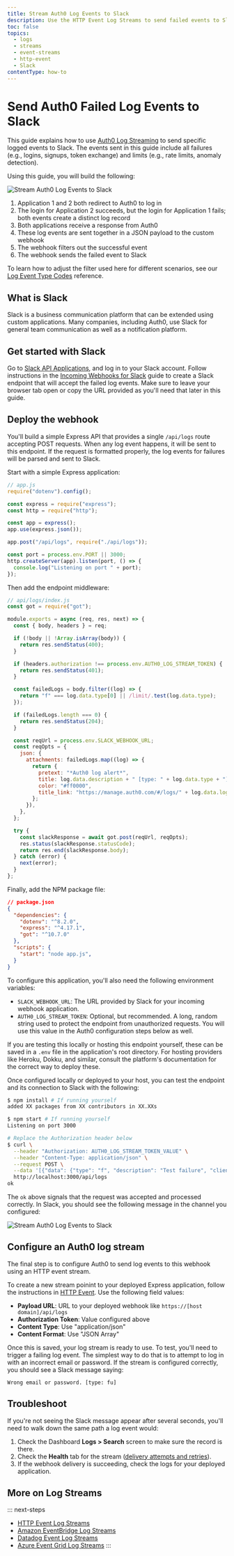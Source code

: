 ```yaml
---
title: Stream Auth0 Log Events to Slack
description: Use the HTTP Event Log Streams to send failed events to Slack.
toc: false
topics:
  - logs
  - streams
  - event-streams
  - http-event
  - Slack
contentType: how-to
---
```


# Send Auth0 Failed Log Events to Slack

This guide explains how to use [Auth0 Log Streaming](/logs/streams) to send specific logged events to Slack. The events sent in this guide include all failures (e.g., logins, signups, token exchange) and limits (e.g., rate limits, anomaly detection).

Using this guide, you will build the following:

![Stream Auth0 Log Events to Slack](/media/articles/logs/log-stream-to-slack-diagram.png)

1. Application 1 and 2 both redirect to Auth0 to log in
2. The login for Application 2 succeeds, but the login for Application 1 fails; both events create a distinct log record
3. Both applications receive a response from Auth0
4. These log events are sent together in a JSON payload to the custom webhook
5. The webhook filters out the successful event
6. The webhook sends the failed event to Slack

To learn how to adjust the filter used here for different scenarios, see our [Log Event Type Codes](/logs/references/log-event-type-codes) reference.

## What is Slack

Slack is a business communication platform that can be extended using custom applications. Many companies, including Auth0, use Slack for general team communication as well as a notification platform.

## Get started with Slack

Go to [Slack API Applications](https://api.slack.com/apps), and log in to your Slack account. Follow instructions in the [Incoming Webhooks for Slack](https://slack.com/help/articles/115005265063-Incoming-Webhooks-for-Slack) guide to create a Slack endpoint that will accept the failed log events. Make sure to leave your browser tab open or copy the URL provided as you'll need that later in this guide.

## Deploy the webhook

You'll build a simple Express API that provides a single `/api/logs` route accepting POST requests. When any log event happens, it will be sent to this endpoint. If the request is formatted properly, the log events for failures will be parsed and sent to Slack.

 Start with a simple Express application:

```js
// app.js
require("dotenv").config();

const express = require("express");
const http = require("http");

const app = express();
app.use(express.json());

app.post("/api/logs", require("./api/logs"));

const port = process.env.PORT || 3000;
http.createServer(app).listen(port, () => {
  console.log("Listening on port " + port);
});
```

Then add the endpoint middleware:

```js
// api/logs/index.js
const got = require("got");

module.exports = async (req, res, next) => {
  const { body, headers } = req;

  if (!body || !Array.isArray(body)) {
    return res.sendStatus(400);
  }

  if (headers.authorization !== process.env.AUTH0_LOG_STREAM_TOKEN) {
    return res.sendStatus(401);
  }

  const failedLogs = body.filter((log) => {
    return "f" === log.data.type[0] || /limit/.test(log.data.type);
  });

  if (failedLogs.length === 0) {
    return res.sendStatus(204);
  }

  const reqUrl = process.env.SLACK_WEBHOOK_URL;
  const reqOpts = {
    json: {
      attachments: failedLogs.map((log) => {
        return {
          pretext: "*Auth0 log alert*",
          title: log.data.description + " [type: " + log.data.type + "]",
          color: "#ff0000",
          title_link: "https://manage.auth0.com/#/logs/" + log.data.log_id
        };
      }),
    },
  };

  try {
    const slackResponse = await got.post(reqUrl, reqOpts);
    res.status(slackResponse.statusCode);
    return res.end(slackResponse.body);
  } catch (error) {
    next(error);
  }
};
```

Finally, add the NPM package file:

```json
// package.json
{
  "dependencies": {
    "dotenv": "^8.2.0",
    "express": "^4.17.1",
    "got": "^10.7.0"
  },
  "scripts": {
    "start": "node app.js",
  }
}
```

To configure this application, you'll also need the following environment variables:

- `SLACK_WEBHOOK_URL`: The URL provided by Slack for your incoming webhook application.
- `AUTH0_LOG_STREAM_TOKEN`: Optional, but recommended. A long, random string used to protect the endpoint from unauthorized requests. You will use this value in the Auth0 configuration steps below as well.

If you are testing this locally or hosting this endpoint yourself, these can be saved in a `.env` file in the application's root directory. For hosting providers like Heroku, Dokku, and similar, consult the platform's documentation for the correct way to deploy these.

Once configured locally or deployed to your host, you can test the endpoint and its connection to Slack with the following:

```bash
$ npm install # If running yourself
added XX packages from XX contributors in XX.XXs

$ npm start # If running yourself 
Listening on port 3000

# Replace the Authorization header below
$ curl \
  --header "Authorization: AUTH0_LOG_STREAM_TOKEN_VALUE" \
  --header "Content-Type: application/json" \
  --request POST \
  --data '[{"data": {"type": "f", "description": "Test failure", "client_id": "TestClientId", "client_name": "Test Client Name", "log_id": "abc1234567890"}}]' \
  http://localhost:3000/api/logs
ok
```

The `ok` above signals that the request was accepted and processed correctly. In Slack, you should see the following message in the channel you configured:

![Stream Auth0 Log Events to Slack](/media/articles/logs/log-stream-to-slack-message.png)

## Configure an Auth0 log stream

The final step is to configure Auth0 to send log events to this webhook using an HTTP event stream.

To create a new stream poinint to your deployed Express application, follow the instructions in [HTTP Event](/logs/streams/http-event). Use the following field values:

- **Payload URL**: URL to your deployed webhook like `https://[host domain]/api/logs`
- **Authorization Token**: Value configured above
- **Content Type**: Use "application/json"
- **Content Format**: Use "JSON Array"

Once this is saved, your log stream is ready to use. To test, you'll need to trigger a failing log event. The simplest way to do that is to attempt to log in with an incorrect email or password. If the stream is configured correctly, you should see a Slack message saying:

`Wrong email or password. [type: fu]`

## Troubleshoot

If you're not seeing the Slack message appear after several seconds, you'll need to walk down the same path a log event would:

1. Check the Dashboard **Logs > Search** screen to make sure the record is there.
2. Check the **Health** tab for the stream ([delivery attempts and retries](/logs/streams/http-event#delivery-attempts-and-retries)).
3. If the webhook delivery is succeeding, check the logs for your deployed application.

## More on Log Streams

::: next-steps
* [HTTP Event Log Streams](/logs/streams/http-event)
* [Amazon EventBridge Log Streams](/logs/streams/amazon-eventbridge)
* [Datadog Event Log Streams](/logs/streams/datadog)
* [Azure Event Grid Log Streams](/logs/streams/azure-event-grid)
:::
